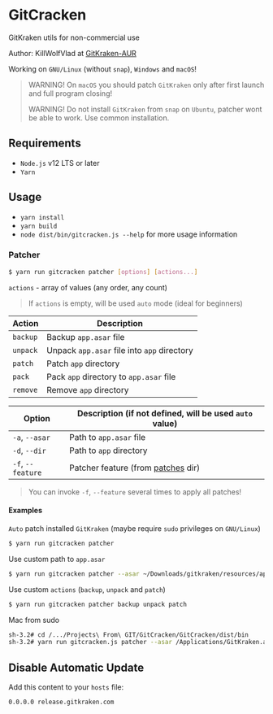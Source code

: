 # GitCracken

GitKraken utils for non-commercial use

Author: KillWolfVlad at [GitKraken-AUR](https://github.com/KillWolfVlad/GitKraken-AUR)

Working on `GNU/Linux` (without `snap`), `Windows` and `macOS`!

> WARNING! On `macOS` you should patch `GitKraken` only after first launch and full program closing!
>
> WARNING! Do not install `GitKraken` from `snap` on `Ubuntu`, patcher wont be able to work. Use common installation.

## Requirements

- `Node.js` v12 LTS or later
- `Yarn`

## Usage

- `yarn install`
- `yarn build`
- `node dist/bin/gitcracken.js --help` for more usage information

### Patcher

```bash
$ yarn run gitcracken patcher [options] [actions...]
```

`actions` - array of values (any order, any count)

> If `actions` is empty, will be used `auto` mode (ideal for beginners)

| Action   | Description                                 |
|----------|---------------------------------------------|
| `backup` | Backup `app.asar` file                      |
| `unpack` | Unpack `app.asar` file into `app` directory |
| `patch`  | Patch `app` directory                       |
| `pack`   | Pack `app` directory to `app.asar` file     |
| `remove` | Remove `app` directory                      |

| Option            | Description (if not defined, will be used `auto` value) |
|-------------------|---------------------------------------------------------|
| `-a`, `--asar`    | Path to `app.asar` file                                 |
| `-d`, `--dir`     | Path to `app` directory                                 |
| `-f`, `--feature` | Patcher feature (from [patches](patches) dir)           |

> You can invoke `-f`, `--feature` several times to apply all patches!

#### Examples

`Auto` patch installed `GitKraken` (maybe require `sudo` privileges on `GNU/Linux`)

```bash
$ yarn run gitcracken patcher
```

Use custom path to `app.asar`

```bash
$ yarn run gitcracken patcher --asar ~/Downloads/gitkraken/resources/app.asar
```

Use custom `actions` (`backup`, `unpack` and `patch`)

```bash
$ yarn run gitcracken patcher backup unpack patch
```

Mac from sudo

```bash
sh-3.2# cd /.../Projects\ From\ GIT/GitCracken/GitCracken/dist/bin
sh-3.2# yarn run gitcracken.js patcher --asar /Applications/GitKraken.app/Contents/Resources/app.asar
```

## Disable Automatic Update

Add this content to your `hosts` file:

```text
0.0.0.0 release.gitkraken.com
```

